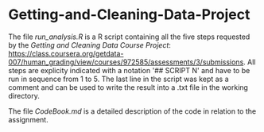 Getting-and-Cleaning-Data-Project
=================================

The file *run_analysis.R* is a R script containing all the five steps requested by the *Getting and Cleaning Data Course Project*:
https://class.coursera.org/getdata-007/human_grading/view/courses/972585/assessments/3/submissions.
All steps are explicity indicated with a notation '## SCRIPT N' and  have to be run in sequence from 1 to 5.
The last line in the script was kept as a comment and can be used to write the result into a .txt file in the working directory.

The file *CodeBook.md* is a detailed description of the code in relation to the assignment.
